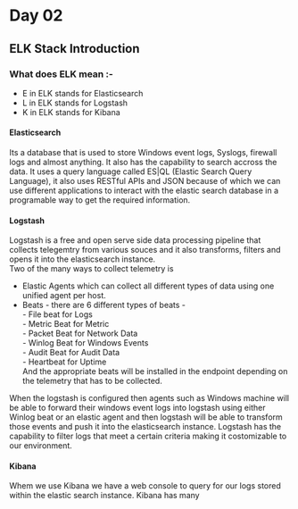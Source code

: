 # Day 02 
## ELK Stack Introduction 
### What does ELK mean :- <br>
- E in ELK stands for Elasticsearch
- L in ELK stands for Logstash
- K in ELK stands for Kibana

#### Elasticsearch 
Its a database that is used to store Windows event logs, Syslogs, firewall logs and almost anything. It also has the capability to search accross the data. It uses a query language called ES|QL (Elastic Search Query Language), it also uses RESTful APIs and JSON because of which we can use different applications to interact with the elastic search database in a programable way to get the required information.
#### Logstash 
Logstash is a free and open serve side data processing pipeline that collects telegemtry from various souces and it also transforms, filters and opens it into the elasticsearch instance. 
<br>Two  of the many ways to collect telemetry is 
- Elastic Agents which can collect all different types of data using one unified agent per host.
- Beats - there are 6 different types of beats -<br>
          - File beat for Logs<br>
          - Metric Beat for Metric<br>
          - Packet Beat for Network Data<br>
          - Winlog Beat for Windows Events<br>
          - Audit Beat for Audit Data<br>
          - Heartbeat for Uptime<br>
And the appropriate beats will be installed in the endpoint depending on the telemetry that has to be collected.<br>

When the logstash is configured then agents such as Windows machine will be able to forward their windows event logs into logstash using either Winlog beat or an elastic agent and then logstash will be able to transform those events and push it into the elasticsearch instance. Logstash has the capability to filter logs that meet a certain criteria making it costomizable to our environment.
#### Kibana 
Whem we use Kibana we have a web console to query for our logs stored within the elastic search instance. Kibana has many  
